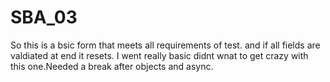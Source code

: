 # SBA_03
So this is a bsic form that meets all requirements of test. and if all fields are valdiated at end it resets. I went really basic didnt wnat to get crazy with this one.Needed a break after objects and async.